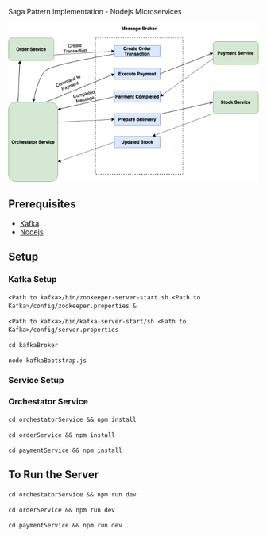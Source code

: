 Saga Pattern Implementation - Nodejs Microservices

![Implementation](./saga-nodejs.png)

## Prerequisites

 - [Kafka](https://kafka.apache.org/downloads)
 - [Nodejs](https://nodejs.org/en/download/)


## Setup

### Kafka Setup

```<Path to kafka>/bin/zookeeper-server-start.sh <Path to Kafka>/config/zookeeper.properties & ```

```<Path to kafka>/bin/kafka-server-start/sh <Path to Kafka>/config/server.properties ```

```cd kafkaBroker```

```node kafkaBootstrap.js```

### Service Setup

### Orchestator Service

```cd orchestatorService && npm install```

```cd orderService && npm install```

```cd paymentService && npm install```


## To Run the Server

```cd orchestatorService && npm run dev```

```cd orderService && npm run dev```

```cd paymentService && npm run dev```